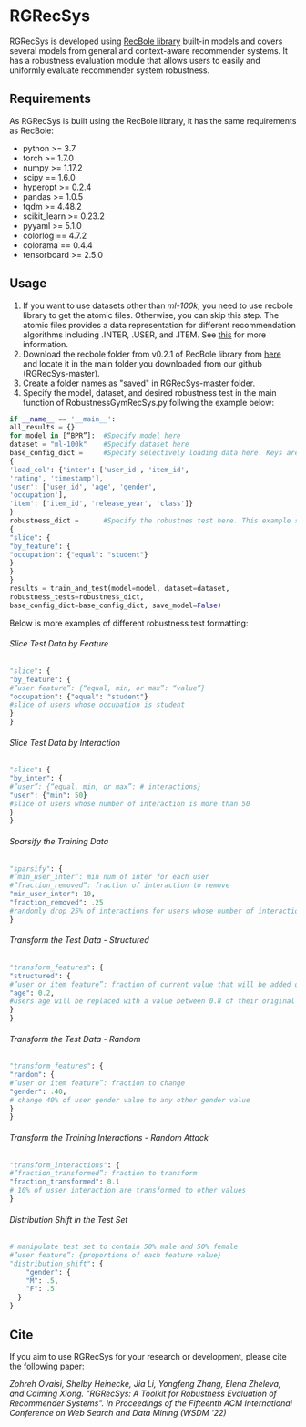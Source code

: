 # RGRecSys
RGRecSys is developed using [RecBole library](https://github.com/RUCAIBox/RecBole) built-in models and covers several models from general and context-aware recommender systems. It has a robustness evaluation module that allows users to easily and uniformly evaluate recommender system robustness. 
## Requirements
As RGRecSys is built using the RecBole library, it has the same requirements as RecBole:

- python >= 3.7 
- torch >= 1.7.0
- numpy >= 1.17.2
- scipy == 1.6.0
- hyperopt >= 0.2.4
- pandas >= 1.0.5
- tqdm >= 4.48.2
- scikit_learn >= 0.23.2
- pyyaml >= 5.1.0
- colorlog == 4.7.2
- colorama == 0.4.4
- tensorboard >= 2.5.0

## Usage

1. If you want to use datasets other than *ml-100k*, you need to use recbole library to get the atomic files. Otherwise, you can skip this step. The atomic files provides a data representation for different recommendation algorithms including .INTER, .USER, and .ITEM. See [this](https://dl.acm.org/doi/abs/10.1145/3459637.3482016) for more information.
2. Download the recbole folder from v0.2.1 of RecBole library from [here](https://github.com/RUCAIBox/RecBole/archive/refs/tags/v0.2.1.zip) and locate it in the main folder you downloaded from our github (RGRecSys-master).
3. Create a folder names as "saved" in RGRecSys-master folder.
4. Specify the model, dataset, and desired robustness test in the main function of RobustnessGymRecSys.py follwing the example below:

```python
if __name__ == '__main__':
all_results = {}
for model in [“BPR”]:  #Specify model here
dataset = "ml-100k"    #Specify dataset here
base_config_dict =     #Specify selectively loading data here. Keys are the suffix of loaded atomic files, values are the list of field names to be loaded
{
'load_col': {'inter': ['user_id', 'item_id',
'rating', 'timestamp'],
'user': ['user_id', 'age', 'gender',
'occupation'],
'item': ['item_id', 'release_year', 'class']}
}
robustness_dict =      #Specify the robustnes test here. This example shows slicing based on user feature
{
"slice": {
"by_feature": {
"occupation": {"equal": "student"}
}
}
}
results = train_and_test(model=model, dataset=dataset,
robustness_tests=robustness_dict,
base_config_dict=base_config_dict, save_model=False)
```

Below is more examples of different robustness test formatting:

###### Slice Test Data by Feature

```python
"slice": {
"by_feature": {
#”user feature”: {“equal, min, or max”: “value”}
"occupation": {"equal": "student"}
#slice of users whose occupation is student
}
}
```
###### Slice Test Data by Interaction

```python
"slice": {
"by_inter": {
#”user”: {“equal, min, or max”: # interactions}
"user": {"min": 50}
#slice of users whose number of interaction is more than 50
}
}
```

###### Sparsify the Training Data

```python
"sparsify": {
#”min_user_inter”: min num of inter for each user
#”fraction_removed”: fraction of interaction to remove
"min_user_inter": 10,
"fraction_removed": .25
#randomly drop 25% of interactions for users whose number of interaction is more than 10
}
```

###### Transform the Test Data - Structured

```python
"transform_features": {
"structured": {
#”user or item feature”: fraction of current value that will be added or subtracted from the original value
"age": 0.2,
#users age will be replaced with a value between 0.8 of their original age to 1.2 of their original age (user with agw 10 will have an age value randomly selected from 8-12)
}
}
```


###### Transform the Test Data - Random

```python
"transform_features": {
"random": {
#”user or item feature”: fraction to change
"gender": .40,
# change 40% of user gender value to any other gender value
}
}
```

###### Transform the Training Interactions - Random Attack

```python
"transform_interactions": {
#”fraction_transformed”: fraction to transform
"fraction_transformed": 0.1
# 10% of usser interaction are transformed to other values
}
```

###### Distribution Shift in the Test Set

```python
# manipulate test set to contain 50% male and 50% female
#”user feature”: {proportions of each feature value}
"distribution_shift": {
    "gender": {
    "M": .5,
    "F": .5
  }
}
```



## Cite

If you aim to use RGRecSys for your research or development, please cite the following paper:


*Zohreh Ovaisi, Shelby Heinecke, Jia Li, Yongfeng Zhang, Elena Zheleva, and Caiming Xiong. "RGRecSys: A Toolkit for Robustness Evaluation of Recommender Systems". In Proceedings of the Fifteenth ACM International Conference on Web Search and Data Mining (WSDM '22)*
